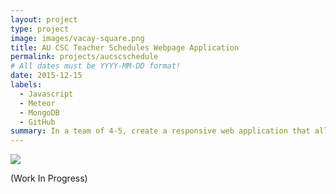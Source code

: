```yaml
---
layout: project
type: project
image: images/vacay-square.png
title: AU CSC Teacher Schedules Webpage Application
permalink: projects/aucscschedule
# All dates must be YYYY-MM-DD format!
date: 2015-12-15
labels:
  - Javascript
  - Meteor
  - MongoDB
  - GitHub
summary: In a team of 4-5, create a responsive web application that allows AU Computer Science professors to view courses from current and previous years. Other options are available as well.
---
```


<img class="ui medium right floated rounded image" src="../images/vacay-home-page.png">

(Work In Progress)
